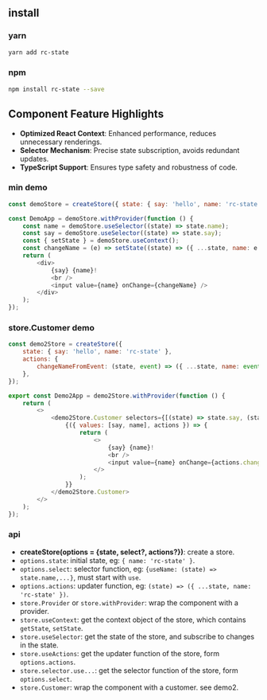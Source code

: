 ## install

### yarn

```bash
yarn add rc-state
```

### npm

```bash
npm install rc-state --save
```

## Component Feature Highlights

-   **Optimized React Context**: Enhanced performance, reduces unnecessary renderings.
-   **Selector Mechanism**: Precise state subscription, avoids redundant updates.
-   **TypeScript Support**: Ensures type safety and robustness of code.

### min demo

```javascript
const demoStore = createStore({ state: { say: 'hello', name: 'rc-state' } });

const DemoApp = demoStore.withProvider(function () {
    const name = demoStore.useSelector((state) => state.name);
    const say = demoStore.useSelector((state) => state.say);
    const { setState } = demoStore.useContext();
    const changeName = (e) => setState((state) => ({ ...state, name: e.target.value }));
    return (
        <div>
            {say} {name}!
            <br />
            <input value={name} onChange={changeName} />
        </div>
    );
});
```

### store.Customer demo

```javascript
const demo2Store = createStore({
    state: { say: 'hello', name: 'rc-state' },
    actions: {
        changeNameFromEvent: (state, event) => ({ ...state, name: event.target.value }),
    },
});

export const Demo2App = demo2Store.withProvider(function () {
    return (
        <>
            <demo2Store.Customer selectors={[(state) => state.say, (state) => state.name]}>
                {({ values: [say, name], actions }) => {
                    return (
                        <>
                            {say} {name}!
                            <br />
                            <input value={name} onChange={actions.changeNameFromEvent} />
                        </>
                    );
                }}
            </demo2Store.Customer>
        </>
    );
});
```

### api

-   **createStore(options = {state, select?, actions?})**: create a store.
-   `options.state`: initial state, eg: `{ name: 'rc-state' }`.
-   `options.select`: selector function, eg: `{useName: (state) => state.name,...}`, must start with `use`.
-   `options.actions`: updater function, eg: `(state) => ({ ...state, name: 'rc-state' })`.
-   `store.Provider` or `store.withProvider`: wrap the component with a provider.
-   `store.useContext`: get the context object of the store, which contains `getState`, `setState`.
-   `store.useSelector`: get the state of the store, and subscribe to changes in the state.
-   `store.useActions`: get the updater function of the store, form `options.actions`.
-   `store.selector.use...`: get the selector function of the store, form `options.select`.
-   `store.Customer`: wrap the component with a customer. see demo2.
